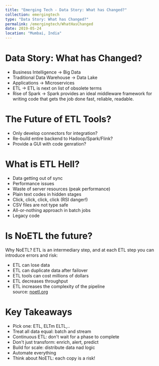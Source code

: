 ```yaml
---
title: "Emerging Tech - Data Story: What has Changed?"
collection: emergingtech
type: "Data Story: What has Changed?"
permalink: /emergingtech/WhatHasChanged
date: 2019-05-24
location: "Mumbai, India"
---
```



Data Story: What has Changed?
======

- Business Intelligence -> Big Data
- Traditional Data Warehouse -> Data Lake
- Applications -> Microservices
- ETL ->  ETL is next on list of obsolete terms
- Rise of Spark -> Spark provides an ideal middleware framework for writing code that gets the job done fast, reliable, readable.

The Future of ETL Tools?
======
- Only develop connectors for integration?
- Re-build entire backend to Hadoop/Spark/Flink?
- Provide a GUI with code genration?

What is ETL Hell?
======
- Data getting out of sync
- Performance issues
- Waste of server resources (peak performance)
- Plain text codes in hidden stages
- Click, click, click, click (RSI danger!)
- CSV files are not type safe
- All-or-nothing approach in batch jobs
- Legacy code

Is NoETL the future?
======
Why NoETL? ETL is an intermediary step, and at each ETL step you can introduce errors and risk:
- ETL can lose data
- ETL can duplicate data after failover
- ETL tools can cost millions of dollars
- ETL decreases throughput
- ETL increases the complexity of the pipeline <br>
source: [noetl.org](https://noetl.org/)

Key Takeaways
=======
- Pick one: ETL, ELTm ELTL,..
- Treat all data equal: batch and stream
- Continuous ETL: don't wait for a phase to complete
- Don't just transform: enrich, alert, predict
- Build for scale: distribute data nad logic
- Automate everything
- Think about NoETL: each copy is a risk!
